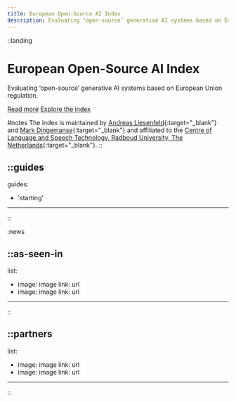 ```yaml
---
title: European Open-Source AI Index 
description: Evaluating ‘open-source’ generative AI systems based on European Union regulation. 
---
```



::landing
# European Open-Source AI Index 

Evaluating ‘open-source’ generative AI systems based on European Union regulation. 

[Read more](/about) [Explore the index](/the-index)

#notes
The index is maintained by [Andreas Liesenfeld](https://www.ru.nl/en/people/liesenfeld-a){:target="_blank"} and [Mark Dingemanse](https://markdingemanse.net){:target="_blank"} and affiliated to the [Centre of Language and Speech Technology, Radboud University, The Netherlands](https://www.ru.nl/en/cls/clst){:target="_blank"}.
::

::guides
---
guides:
  - 'starting'
---
::

:news

::as-seen-in
---
list:
  - image: image
    link: url
  - image: image
    link: url
---
::

::partners
---
list:
  - image: image
    link: url
  - image: image
    link: url
---
::